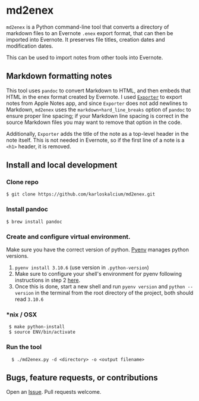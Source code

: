 # md2enex
`md2enex` is a Python command-line tool that converts a directory of markdown files to an Evernote `.enex` export format, that can then be imported into Evernote. It preserves file titles, creation dates and modification dates.

This can be used to import notes from other tools into Evernote.

## Markdown formatting notes
This tool uses `pandoc` to convert Markdown to HTML, and then embeds that HTML in the enex format created by Evernote. I used [`Exporter`](https://apps.apple.com/us/app/exporter/id1099120373?mt=12) to export notes from Apple Notes app, and since `Exporter` does not add newlines to Markdown, `md2enex` uses the `markdown+hard_line_breaks` option of `pandoc` to ensure proper line spacing; if your Markdown line spacing is correct in the source Markdown files you may want to remove that option in the code.

Additionally, `Exporter` adds the title of the note as a top-level header in the note itself. This is not needed in Evernote, so if the first line of a note is a `<h1>` header, it is removed.

## Install and local development

### Clone repo
  `$ git clone https://github.com/karloskalcium/md2enex.git`

### Install pandoc
  `$ brew install pandoc`

### Create and configure virtual environment.
Make sure you have the correct version of python. [Pyenv](https://github.com/pyenv/pyenv) manages python versions.
  1. `pyenv install 3.10.6` (use version in `.python-version`)
  2. Make sure to configure your shell's environment for pyenv following instructions in step 2
    [here](https://github.com/pyenv/pyenv#basic-github-checkout).
  3. Once this is done, start a new shell and run `pyenv version` and `python --version` in the terminal from the root directory of the project, both should read `3.10.6`

### *nix / OSX
 ```
  $ make python-install
  $ source ENV/bin/activate
 ```

### Run the tool
```
  $ ./md2enex.py -d <directory> -o <output filename>
```

## Bugs, feature requests, or contributions
Open an [Issue](https://github.com/karloskalcium/md2enex/issues). Pull requests welcome.
